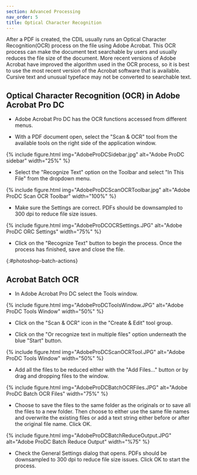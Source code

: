 ```yaml
---
section: Advanced Processing
nav_order: 5
title: Optical Character Recognition
---
```


After a PDF is created, the CDIL usually runs an Optical Character Recognition(OCR) process on the file using Adobe Acrobat. This OCR process can make the document text searchable by users and usually reduces the file size of the document. More recent versions of Adobe Acrobat have improved the algorithm used in the OCR process, so it is best to use the most recent version of the Acrobat software that is available. Cursive text and unusual typeface may not be converted to searchable text.

## Optical Character Recognition (OCR) in Adobe Acrobat Pro DC

- Adobe Acrobat Pro DC has the OCR functions accessed from different menus.

- With a PDF document open, select the "Scan & OCR" tool from the available tools on the right side of the application window.

{% include figure.html img="AdobeProDCSidebar.jpg" alt="Adobe ProDC sidebar" width="25%" %}

- Select the "Recognize Text" option on the Toolbar and select "In This File" from the dropdown menu.

{% include figure.html img="AdobeProDCScanOCRToolbar.jpg" alt="Adobe ProDC Scan OCR Toolbar" width="100%" %}

- Make sure the Settings are correct. PDFs should be downsampled to 300 dpi to reduce file size issues.

{% include figure.html img="AdobeProDCOCRSettings.JPG" alt="Adobe ProDC ORC Settings" width="75%" %}

- Click on the "Recognize Text" button to begin the process. Once the process has finished, save and close the file.

{:#photoshop-batch-actions}
## Acrobat Batch OCR

- In Adobe Acrobat Pro DC select the Tools window.

{% include figure.html img="AdobeProDCToolsWindow.JPG" alt="Adobe ProDC Tools Window" width="50%" %}

- Click on the "Scan & OCR" icon in the "Create & Edit" tool group.

- Click on the "Or recognize text in multiple files" option underneath the blue "Start" button.

{% include figure.html img="AdobeProDCScanOCRTool.JPG" alt="Adobe ProDC Tools Window" width="50%" %}

- Add all the files to be reduced either with the "Add Files…" button or by drag and dropping files to the window.

{% include figure.html img="AdobeProDCBatchOCRFiles.JPG" alt="Adobe ProDC Batch OCR Files" width="75%" %}

- Choose to save the files to the same folder as the originals or to save all the files to a new folder. Then choose to either use the same file names and overwrite the existing files or add a text string either before or after the original file name. Click OK.

{% include figure.html img="AdobeProDCBatchReduceOutput.JPG" alt="Adobe ProDC Batch Reduce Output" width="%75" %}

- Check the General Settings dialog that opens. PDFs should be downsampled to 300 dpi to reduce file size issues. Click OK to start the process.
